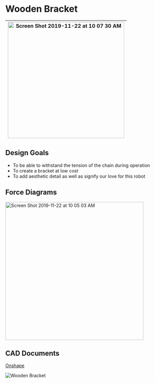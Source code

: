 # Wooden Bracket
| <img width="362" alt="Screen Shot 2019-11-22 at 10 07 30 AM" src="https://user-images.githubusercontent.com/49771001/69449521-f12ab580-0d0f-11ea-8fcc-b821597cb040.png"> | 
| :---: |
## Design Goals
* To be able to withstand the tension of the chain during operation
* To create a bracket at low cost
* To add aesthetic detail as well as signify our love for this robot

## Force Diagrams
<img width="430" alt="Screen Shot 2019-11-22 at 10 05 03 AM" src="https://user-images.githubusercontent.com/49771001/69449360-9ee99480-0d0f-11ea-87fe-da264dbf4c6f.png">

## CAD Documents

[Onshape](https://cad.onshape.com/documents/624bd94863b6c90403dc5483/w/e8e3d16901bbc782d0261a55/e/36c21db174f8b530e2a3a4fc)

![Wooden Bracket](https://user-images.githubusercontent.com/49771001/69452753-4cac7180-0d17-11ea-9cf9-dd54db3ae926.jpg)
